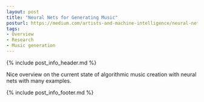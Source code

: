 ```yaml
---
layout: post
title: "Neural Nets for Generating Music"
posturl: https://medium.com/artists-and-machine-intelligence/neural-nets-for-generating-music-f46dffac21c0
tags:
- Overview
- Research
- Music generation
---
```


{% include post_info_header.md %}

Nice overview on the current state of algorithmic music creation with neural nets with many examples.

<!--more-->
{% include post_info_footer.md %}

